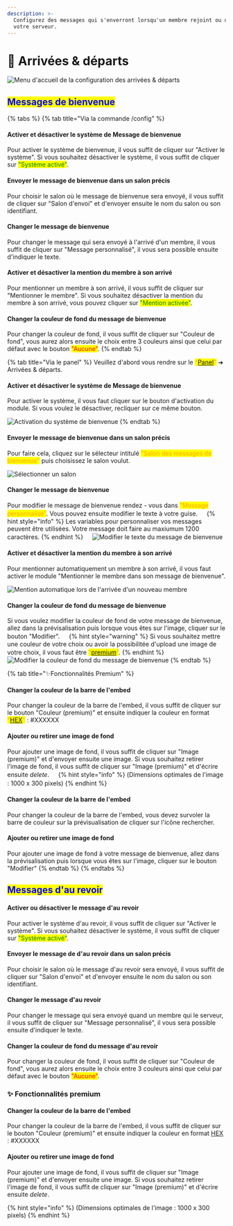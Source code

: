 ```yaml
---
description: >-
  Configurez des messages qui s'enverront lorsqu'un membre rejoint ou quitte
  votre serveur.
---
```


# 👋 Arrivées & départs

![Menu d'accueil de la configuration des arrivées & départs](<../../.gitbook/assets/welcome/view.png>)

## <mark style="color:blue;">Messages de bienvenue</mark>

{% tabs %}
{% tab title="Via la commande /config" %}
#### Activer et désactiver le système de Message de bienvenue

Pour activer le système de bienvenue, il vous suffit de cliquer sur "Activer le système". Si vous souhaitez désactiver le système, il vous suffit de cliquer sur <mark style="color:green;">"Système activé"</mark>.

#### Envoyer le message de bienvenue dans un salon précis

Pour choisir le salon où le message de bienvenue sera envoyé, il vous suffit de cliquer sur "Salon d'envoi" et d'envoyer ensuite le nom du salon ou son identifiant.

#### Changer le message de bienvenue

Pour changer le message qui sera envoyé à l'arrivé d'un membre, il vous suffit de cliquer sur "Message personnalisé", il vous sera possible ensuite d'indiquer le texte.

#### Activer et désactiver la mention du membre à son arrivé

Pour mentionner un membre à son arrivé, il vous suffit de cliquer sur "Mentionner le membre". Si vous souhaitez désactiver la mention du membre à son arrivé, vous pouvez cliquer sur <mark style="color:green;">"Mention activée"</mark>.

#### Changer la couleur de fond du message de bienvenue

Pour changer la couleur de fond, il vous suffit de cliquer sur "Couleur de fond", vous aurez alors ensuite le choix entre 3 couleurs ainsi que celui par défaut avec le bouton <mark style="color:red;">"Aucune"</mark>.
{% endtab %}

{% tab title="Via le panel" %}
Veuillez d'abord vous rendre sur le <mark style="color:orange;">"[Panel](https://draftbot.fr/dashboard/)"</mark> ➜ Arrivées & départs.

#### Activer et désactiver le système de Message de bienvenue

Pour activer le système, il vous faut cliquer sur le bouton d'activation du module. Si vous voulez le désactiver, recliquer sur ce même bouton.

![Activation du système de bienvenue](../../.gitbook/assets/welcome/dashboard-active.png)
{% endtab %}

#### Envoyer le message de bienvenue dans un salon précis

Pour faire cela, cliquez sur le sélecteur intitulé <mark style="color:orange;">"Salon des messages de bienvenue"</mark> puis choisissez le salon voulut.

![Sélectionner un salon](../../.gitbook/assets/welcome/dashboard-choisir-salon.png)

#### Changer le message de bienvenue

Pour modifier le message de bienvenue rendez - vous dans <mark style="color:orange;">"Message personnalisé"</mark>. Vous pouvez ensuite modifier le texte à votre guise.
ㅤ
{% hint style="info" %} 
Les variables pour personnaliser vos messages peuvent être utilisées. Votre message doit faire au maxiumum 1200 caractères.
{% endhint %}
ㅤ
![Modifier le texte du message de bienvenue](../../.gitbook/assets/welcome/dashboard-texte-welcome.png)

#### Activer et désactiver la mention du membre à son arrivé

Pour mentionner automatiquement un membre à son arrivé, il vous faut activer le module "Mentionner le membre dans son message de bienvenue".

![Mention automatique lors de l'arrivée d'un nouveau membre](../../.gitbook/assets/welcome/dashboard-mention-automatique.png)

#### Changer la couleur de fond du message de bienvenue

Si vous voulez modifier la couleur de fond de votre message de bienvenue, allez dans la prévisalisation puis lorsque vous êtes sur l'image, cliquer sur le bouton "Modifier".
ㅤ
{% hint style="warning" %}
Si vous souhaitez mettre une couleur de votre choix ou avoir la possibilitée d'upload une image de votre choix, il vous faut être <mark style="color:orange;">"[premium](https://draftbot.fr/premium)"</mark>.
{% endhint %}
ㅤ
![Modifier la couleur de fond du message de bienvenue](../../.gitbook/assets/welcome/dashboard-couleur-de-fond.gif)
{% endtab %}

{% tab title="✨Fonctionnalités Premium" %}

#### Changer la couleur de la barre de l'embed

Pour changer la couleur de la barre de l'embed, il vous suffit de cliquer sur le bouton "Couleur (premium)" et ensuite indiquer la couleur en format <mark style="color:orange;">"[HEX](https://htmlcolorcodes.com/)"</mark> : #XXXXXX

#### Ajouter ou retirer une image de fond

Pour ajouter une image de fond, il vous suffit de cliquer sur "Image (premium)" et d'envoyer ensuite une image. Si vous souhaitez retirer l'image de fond, il vous suffit de cliquer sur "Image (premium)" et d'écrire ensuite _delete_.
ㅤ
{% hint style="info" %}
(Dimensions optimales de l'image : 1000 x 300 pixels)
{% endhint %}
ㅤ
#### Changer la couleur de la barre de l'embed

Pour changer la couleur de la barre de l'embed, vous devez survoler la barre de couleur sur la prévisualisation de cliquer sur l'icône rechercher.

#### Ajouter ou retirer une image de fond

Pour ajouter une image de fond à votre message de bienvenue, allez dans la prévisalisation puis lorsque vous êtes sur l'image, cliquer sur le bouton "Modifier" 
{% endtab %}
{% endtabs %}


## <mark style="color:blue;">Messages d'au revoir</mark>

#### Activer ou désactiver le message d'au revoir

Pour activer le système d'au revoir, il vous suffit de cliquer sur "Activer le système". Si vous souhaitez désactiver le système, il vous suffit de cliquer sur <mark style="color:green;">"Système activé"</mark>.

#### Envoyer le message de d'au revoir dans un salon précis

Pour choisir le salon où le message d'au revoir sera envoyé, il vous suffit de cliquer sur "Salon d'envoi" et d'envoyer ensuite le nom du salon ou son identifiant.

#### Changer le message d'au revoir

Pour changer le message qui sera envoyé quand un membre qui le serveur, il vous suffit de cliquer sur "Message personnalisé", il vous sera possible ensuite d'indiquer le texte.

#### Changer la couleur de fond du message d'au revoir

Pour changer la couleur de fond, il vous suffit de cliquer sur "Couleur de fond", vous aurez alors ensuite le choix entre 3 couleurs ainsi que celui par défaut avec le bouton <mark style="color:red;">"Aucune"</mark>.

### :sparkles: Fonctionnalités premium

#### Changer la couleur de la barre de l'embed

Pour changer la couleur de la barre de l'embed, il vous suffit de cliquer sur le bouton "Couleur (premium)" et ensuite indiquer la couleur en format [HEX](https://htmlcolorcodes.com/) : #XXXXXX

#### Ajouter ou retirer une image de fond

Pour ajouter une image de fond, il vous suffit de cliquer sur "Image (premium)" et d'envoyer ensuite une image. Si vous souhaitez retirer l'image de fond, il vous suffit de cliquer sur "Image (premium)" et d'écrire ensuite _delete_.

{% hint style="info" %}
(Dimensions optimales de l'image : 1000 x 300 pixels)
{% endhint %}

